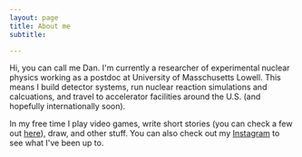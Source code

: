 ```yaml
---
layout: page
title: About me
subtitle: 

---
```


Hi, you can call me Dan. I'm currently a researcher of experimental nuclear physics working as a postdoc at University of Masschusetts Lowell. This means I build detector systems, run nuclear reaction simulations and calcuations, and travel to accelerator facilities around the U.S. (and hopefully internationally soon).

In my free time I play video games, write short stories (you can check a few out [here](/stuff/)), draw, and other stuff. You can also check out my [Instagram](https://www.instagram.com/chronobro) to see what I've been up to. 
